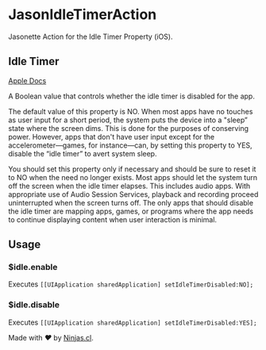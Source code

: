 # JasonIdleTimerAction
Jasonette Action for the Idle Timer Property (iOS).

## Idle Timer

[Apple Docs](https://developer.apple.com/reference/uikit/uiapplication/1623070-idletimerdisabled?language=objc)

A Boolean value that controls whether the idle timer is disabled for the app.

The default value of this property is NO. When most apps have no touches as user input for a short period, the system puts the device into a "sleep” state where the screen dims. This is done for the purposes of conserving power. However, apps that don't have user input except for the accelerometer—games, for instance—can, by setting this property to YES, disable the “idle timer” to avert system sleep.

You should set this property only if necessary and should be sure to reset it to NO when the need no longer exists. Most apps should let the system turn off the screen when the idle timer elapses. This includes audio apps. With appropriate use of Audio Session Services, playback and recording proceed uninterrupted when the screen turns off. The only apps that should disable the idle timer are mapping apps, games, or programs where the app needs to continue displaying content when user interaction is minimal.

## Usage

### $idle.enable
Executes `[[UIApplication sharedApplication] setIdleTimerDisabled:NO];`

### $idle.disable
Executes `[[UIApplication sharedApplication] setIdleTimerDisabled:YES];`

Made with <i class="fa fa-heart">&#9829;</i> by <a href="http://ninjas.cl" target="_blank">Ninjas.cl</a>.